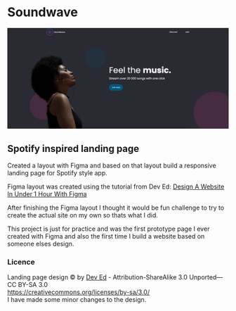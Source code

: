 # Soundwave

![Cover image](img/soundwave.png)

## Spotify inspired landing page

Created a layout with Figma and based on that layout build a responsive landing page for Spotify style app.

Figma layout was created using the tutorial from Dev Ed: 
[Design A Website In Under 1 Hour With Figma](https://www.youtube.com/watch?v=FK4YusHIIj0&feature=youtu.be)

After finishing the Figma layout I thought it would be fun challenge to try to create the actual site on my own so thats what I did.

This project is just for practice and was the first prototype page I ever created with Figma and also the first time I build a website based on someone elses design.

### Licence

Landing page design &COPY; by [Dev Ed](https://github.com/developedbyed/) -  Attribution-ShareAlike 3.0 Unported— CC BY-SA 3.0   
https://creativecommons.org/licenses/by-sa/3.0/  
I have made some minor changes to the design.
